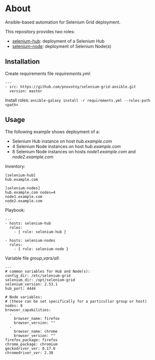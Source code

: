 About
=====
Ansible-based automation for Selenium Grid deployment.

This repository provides two roles:
- [selenium-hub](selenium-hub/README.md):
deployment of a Selenium Hub
- [selenium-node](selenium-node/README.md):
deployment of Selenium Node(s)

Installation
------------

Create requirements file _requirements.yml_:

    ---
    - src: https://github.com/pnovotny/selenium-grid-ansible.git
      version: master

Install roles:
`ansible-galaxy install -r requirements.yml --roles-path <path>`

Usage
-----

The following example shows deployment of a:
- Selenium Hub instance on host _hub.example.com_
- 4 Selenium Node instances on host _hub.example.com_
- 8 Selenium Node instances on hosts _node1.example.com_
and _node2.example.com_

Inventory:

    [selenium-hub]
    hub.example.com

    [selenium-nodes]
    hub.example.com nodes=4
    node1.example.com
    node2.example.com

Playbook:

    ---
    - hosts: selenium-hub
      roles:
        - { role: selenium-hub }

    - hosts: selenium-nodes
      roles:
        - { role: selenium-node }

Variable file _group_vars/all_:

    ---
    # common variables for Hub and Node(s):
    config_dir: /etc/selenium-grid
    selenium_dir: /opt/selenium-grid
    selenium_version: 2.53.1
    hub_port: 4444

    # Node variables:
    # (these can be set specifically for a particullar group or host)
    nodes: 8
    browser_capabilities:
      -
        browser_name: firefox
        browser_version: ""
      -
        browser_name: chrome
        browser_version: ""
    firefox_package: firefox
    chrome_package: chromium
    geckodriver_ver: 0.17.0
    chromedriver_ver: 2.30
